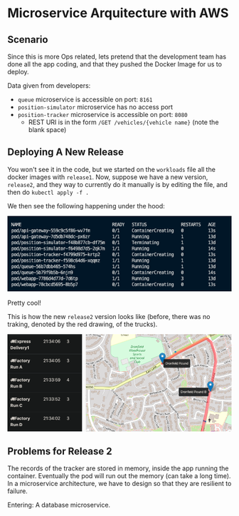 # Microservice Arquitecture with AWS
## Scenario
Since this is more Ops related, lets pretend that the development team has done all the app coding, and that they pushed the Docker Image for us to deploy.

Data given from developers:
- `queue` microservice is accessible on port: `8161`
- `position-simulator` microservice has no access port
- `position-tracker` microservice is accessible on port: `8080`
  - REST URI is in the form `/GET /vehicles/{vehicle name}` (note the blank space)

## Deploying A New Release
You won't see it in the code, but we started on the `workloads` file all the docker images with `release1`. Now, suppose we have a new version, `release2`, and they way to currently do it manually is by editing the file, and then do `kubectl apply -f .`

We then see the following happening under the hood:

<img src="./screenshots/1.png">

Pretty cool!

This is how the new `release2` version looks like (before, there was no traking, denoted by the red drawing, of the trucks).

<img src="./screenshots/2.png">

## Problems for Release 2
The records of the tracker are stored in memory, inside the app running the container. Eventually the pod will run out the memory (can take a long time). In a microservice architecture, we have to design so that they are resilient to failure.

Entering: A database microservice.
